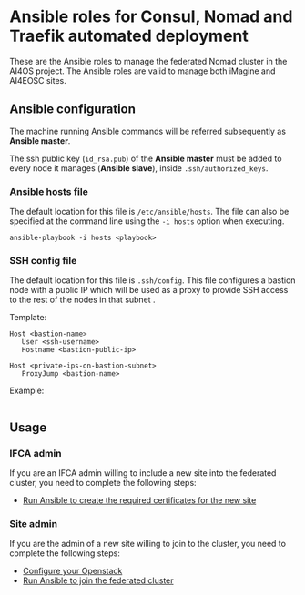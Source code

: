 # Ansible roles for Consul, Nomad and Traefik automated deployment

These are the Ansible roles to manage the federated Nomad cluster in the AI4OS project.
The Ansible roles are valid to manage both iMagine and AI4EOSC sites.

<!-- todo: host -> host.example, customize, cp before tutorial -->
<!-- todo: add ifca host to gitignore -->
<!-- todo: reorder hosts groups -->


## Ansible configuration

The machine running Ansible commands will be referred subsequently as **Ansible master**.

The ssh public key (`id_rsa.pub`) of the **Ansible master** must be added to every node it manages (**Ansible slave**), inside `.ssh/authorized_keys`.

### Ansible hosts file

The default location for this file is `/etc/ansible/hosts`.
The file can also be specified at the command line using the `-i hosts` option when executing.

```console
ansible-playbook -i hosts <playbook>
```

### SSH config file

The default location for this file is `.ssh/config`.
This file configures a bastion node with a public IP which will be used as a proxy to
provide SSH access to the rest of the nodes in that subnet .

Template:
```
Host <bastion-name>
   User <ssh-username>
   Hostname <bastion-public-ip>

Host <private-ips-on-bastion-subnet>
   ProxyJump <bastion-name>
```

Example:
```
```
<!-- todo: add example -->


<!-- todo: bastion is server, reference back to openstactk tuto -->

## Usage

### IFCA admin

If you are an IFCA admin willing to include a new site into the federated cluster,
you need to complete the following steps:

- [Run Ansible to create the required certificates for the new site](./docs/ifca_ansible.md)

<!-- add post actions - Openstack: add new site IPs to security groups  -->

### Site admin

If you are the admin of a new site willing to join to the cluster,
you need to complete the following steps:

- [Configure your Openstack](./docs/site_openstack.md)
- [Run Ansible to join the federated cluster](./docs/site_ansible.md)
